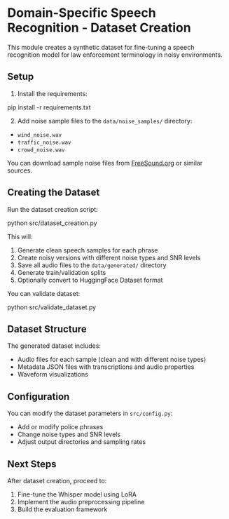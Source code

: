 # Domain-Specific Speech Recognition - Dataset Creation

This module creates a synthetic dataset for fine-tuning a speech recognition model for law enforcement terminology in noisy environments.

## Setup

1. Install the requirements:

pip install -r requirements.txt

2. Add noise sample files to the `data/noise_samples/` directory:
- `wind_noise.wav`
- `traffic_noise.wav`
- `crowd_noise.wav`

You can download sample noise files from [FreeSound.org](https://freesound.org/) or similar sources.

## Creating the Dataset

Run the dataset creation script:

python src/dataset_creation.py

This will:
1. Generate clean speech samples for each phrase
2. Create noisy versions with different noise types and SNR levels
3. Save all audio files to the `data/generated/` directory
4. Generate train/validation splits
5. Optionally convert to HuggingFace Dataset format

You can validate dataset:

python src/validate_dataset.py 

## Dataset Structure

The generated dataset includes:
- Audio files for each sample (clean and with different noise types)
- Metadata JSON files with transcriptions and audio properties
- Waveform visualizations

## Configuration

You can modify the dataset parameters in `src/config.py`:
- Add or modify police phrases
- Change noise types and SNR levels
- Adjust output directories and sampling rates

## Next Steps

After dataset creation, proceed to:
1. Fine-tune the Whisper model using LoRA
2. Implement the audio preprocessing pipeline
3. Build the evaluation framework
